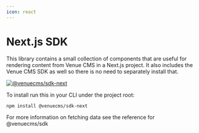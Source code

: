 ```yaml
---
icon: react
---
```


# Next.js SDK





This library contains a small collection of components that are useful for rendering content from Venue CMS in a Next.js project. It also includes the Venue CMS SDK as well so there is no need to separately install that.

[![@venuecms/sdk-next](https://img.shields.io/badge/@venuecms/sdk--next-v0-passing?style=flat&color=%23bfb8ef&link=https%3A%2F%2Fwww.npmjs.com%2Fpackage%2F%40venuecms%2Fsdk-next)](https://www.npmjs.com/package/@venuecms/sdk-next)

To install run this in your CLI under the project root:

```bash
npm install @venuecms/sdk-next
```

For more information on fetching data see the reference for @venuecms/sdk
